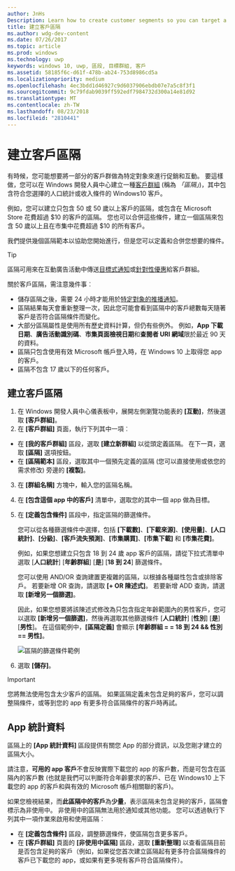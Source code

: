 ```yaml
---
author: JnHs
Description: Learn how to create customer segments so you can target a subset of your customer base for promotional or engagement purposes.
title: 建立客戶區隔
ms.author: wdg-dev-content
ms.date: 07/26/2017
ms.topic: article
ms.prod: windows
ms.technology: uwp
keywords: windows 10, uwp, 區段, 目標群組, 客戶
ms.assetid: 58185f6c-d61f-478b-ab24-753d8986cd5a
ms.localizationpriority: medium
ms.openlocfilehash: 4ec3bdd1d46927c9d6037906ebdb07e7a5c8f3f1
ms.sourcegitcommit: 9c79fdab9039ff592edf7984732d300a14e81d92
ms.translationtype: MT
ms.contentlocale: zh-TW
ms.lasthandoff: 08/23/2018
ms.locfileid: "2810441"
---
```

# <a name="create-customer-segments"></a>建立客戶區隔

有時候，您可能想要將一部分的客戶群做為特定對象來進行促銷和互動。 要這樣做，您可以在 Windows 開發人員中心建立一種[客戶群組](create-customer-groups.md) (稱為 *「區隔」*)，其中包含符合您選擇的人口統計或收入條件的 Windows10 客戶。

例如，您可以建立只包含 50 或 50 歲以上客戶的區隔，或包含在 Microsoft Store 花費超過 $10 的客戶的區隔。 您也可以合併這些條件，建立一個區隔來包含 50 歲以上且在市集中花費超過 $10 的所有客戶。 

我們提供幾個區隔範本以協助您開始進行，但是您可以定義和合併您想要的條件。

> [!TIP]
> 區隔可用來在互動廣告活動中傳送[目標式通知](send-push-notifications-to-your-apps-customers.md)或[針對性優惠](use-targeted-offers-to-maximize-engagement-and-conversions.md)給客戶群組。

關於客戶區隔，需注意幾件事︰
- 儲存區隔之後，需要 24 小時才能用於[特定對象的推播通知](send-push-notifications-to-your-apps-customers.md)。
- 區隔結果每天會重新整理一次，因此您可能會看到區隔中的客戶總數每天隨著客戶是否符合區隔條件而變化。
- 大部分區隔屬性是使用所有歷史資料計算，但仍有些例外。 例如，**App 下載日期**、**廣告活動識別碼**、**市集頁面檢視日期**和**查閱者 URI 網域**限於最近 90 天的資料。
- 區隔只包含使用有效 Microsoft 帳戶登入時，在 Windows 10 上取得您 app 的客戶。 
- 區隔不包含 17 歲以下的任何客戶。

## <a name="to-create-a-customer-segment"></a>建立客戶區隔

1.  在 Windows 開發人員中心儀表板中，展開左側瀏覽功能表的 **\[互動\]**，然後選取 **\[客戶群組\]**。
2.  在 **\[客戶群組\]** 頁面，執行下列其中一項︰
 - 在 **\[我的客戶群組\]** 區段，選取 **\[建立新群組\]** 以從頭定義區隔。 在下一頁，選取 **\[區隔\]** 選項按鈕。
 - 在 **\[區隔範本\]** 區段，選取其中一個預先定義的區隔 (您可以直接使用或依您的需求修改) 旁邊的 **\[複製\]**。
3.  在 **\[群組名稱\]** 方塊中，輸入您的區隔名稱。
4.  在 **\[包含這個 app 中的客戶\]** 清單中，選取您的其中一個 app 做為目標。
5.  在 **\[定義包含條件\]** 區段中，指定區隔的篩選條件。

    您可以從各種篩選條件中選擇，包括 **\[下載數\]**、**\[下載來源\]**、**\[使用量\]**、**\[人口統計\]**、**\[分級\]**、**\[客戶流失預測\]**、**\[市集購買\]**、**\[市集下載\]** 和 **\[市集花費\]**。

    例如，如果您想建立只包含 18 到 24 歲 app 客戶的區隔，請從下拉式清單中選取 [**人口統計**] [**年齡群組**] [**是**] [**18 到 24**] 篩選條件。

    您可以使用 AND/OR 查詢建置更複雜的區隔，以根據各種屬性包含或排除客戶。 若要新增 OR 查詢，請選取 **\[+ OR 陳述式\]**。 若要新增 ADD 查詢，請選取 **\[新增另一個篩選\]**。

    因此，如果您想要將該陳述式修改為只包含指定年齡範圍內的男性客戶，您可以選取 **\[新增另一個篩選\]**，然後再選取其他篩選條件 [**人口統計**] [**性別**] [**是**] [**男性**]。 在這個範例中，**\[區隔定義\]** 會顯示 **\[年齡群組 = = 18 到 24 &amp;&amp; 性別 == 男性\]**。

    ![區隔的篩選條件範例](images/create-segment-inclusions.png)
6. 選取 **\[儲存\]**。

> [!IMPORTANT]
> 您將無法使用包含太少客戶的區隔。 如果區隔定義未包含足夠的客戶，您可以調整隔條件，或等到您的 app 有更多符合區隔條件的客戶時再試。


## <a name="app-statistics"></a>App 統計資料

區隔上的 **\[App 統計資料\]** 區段提供有關您 App 的部分資訊，以及您剛才建立的區隔大小。

請注意，**可用的 app 客戶**不會反映實際下載您的 app 的客戶數，而是可包含在區隔內的客戶數 (也就是我們可以判斷符合年齡要求的客戶、已在 Windows10 上下載您的 app 的客戶和與有效的 Microsoft 帳戶相關聯的客戶)。

如果您檢視結果，而**此區隔中的客戶**為**少量**，表示區隔未包含足夠的客戶，區隔會標示為非使用中。 非使用中的區隔無法用於通知或其他功能。 您可以透過執行下列其中一項作業來啟用和使用區隔︰

- 在 **\[定義包含條件\]** 區段，調整篩選條件，使區隔包含更多客戶。
- 在 **\[客戶群組\]** 頁面的 **\[非使用中區隔\]** 區段，選取 **\[重新整理\]** 以查看區隔目前是否包含足夠的客戶（例如，如果從您首次建立區隔起有更多符合區隔條件的客戶已下載您的 app，或如果有更多現有客戶符合區隔條件）。
